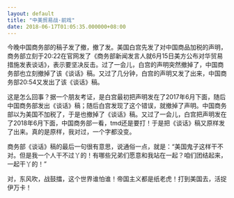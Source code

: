 ```yaml
---
layout: default
title: "中美贸易战·前戏"
date: 2018-06-17T01:05:35.000000+08:00
---
```


今晚中国商务部的稿子发了撤，撤了发。美国白宫先发了对中国商品加税的声明，商务部立刻于20:22在官网发了《商务部新闻发言人就6月15日美方公布对华贸易措施发表谈话》，表示要坚决反击。过了一会儿，白宫的声明突然撤掉了，中国商务部也立刻撤掉了该《谈话》稿。又过了几分钟，白宫的声明又发了出来，中国商务部20:54又发出了该《谈话》稿。

这是怎么回事？据一个朋友考证，是白宫最初把声明发在了2017年6月下面，随后中国商务部发出《谈话》稿；随后白宫发现了这个错误，就撤掉了声明。中国商务部以为美国不加税了，于是也撤掉了《谈话》稿。又过了一会儿，白宫把声明发在了2018年6月下面，中国商务部一看，tmd还是要打！于是把《谈话》稿又原样发了出来。真的是原样，我对过，一个字都没变。

商务部《谈话》稿的最后一句很有意思，说通俗一点，就是：“美国鬼子这样干不对。但是我一个人干不过丫的！有哪些兄弟们愿意和我站在一起？咱们团结起来，一起干丫的！”

对，东风吹，战鼓擂，这个世界谁怕谁！帝国主义都是纸老虎！打到美国去，活捉伊万卡！


